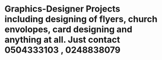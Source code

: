 # Graphics-Designer Projects including designing of flyers, church envolopes, card designing and anything at all. Just contact 0504333103 , 0248838079

